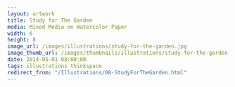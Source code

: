 ```yaml
---
layout: artwork
title: Study for The Garden
media: Mixed Media on Watercolor Paper
width: 6
height: 8
image_url: /images/illustrations/study-for-the-garden.jpg
image_thumb_url: /images/thumbnails/illustrations/study-for-the-garden.jpg
date: 2014-05-01 08:00:00
tags: illustrations thinkspace
redirect_from: "/Illustrations/08-StudyForTheGarden.html"
---
```

